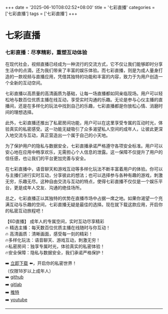 +++
date = '2025-06-10T08:02:52+08:00'
title = '七彩直播'
categories = ['七彩直播']
tags = ['七彩直播']
+++

# 七彩直播

### 七彩直播：尽享精彩，重塑互动体验

在现代社会，视频直播已经成为一种流行的交流方式，它不仅让我们能够即时分享生活中的点滴，还为我们带来了丰富的娱乐体验。而七彩直播，则是为成人量身打造的一款视频与直播应用，凭借其独特的功能和丰富的内容，致力于为用户创造一个全新的互动空间。

七彩直播以高质量的高清画质为基础，让每一场直播都如同亲临现场。用户可以轻松地与数百位优质主播在线互动，享受实时沟通的乐趣。无论是参与心仪主播的直播间，还是在多样化的玩法中找到自己的乐趣，七彩直播都是你放松心情、消磨时间的理想选择。

此外，七彩直播还推出了私密房间功能，用户可以在这里享受专属的互动时光，体验真实的私密感受。这一功能无疑吸引了众多渴望私人空间的成年人，让彼此更深入地交流与互动，真正营造出一个属于自己的小天地。

为了保护用户的隐私与数据安全，七彩直播承诺严格遵守各项安全标准。用户可以安心地在应用中畅享欢乐，无需担心个人信息的泄露。这一保障不仅提升了用户的信任感，也让我们的平台更加完善与安全。

在七彩直播中，语音聊天和游戏互动等多样化玩法不断丰富着用户的体验。你可以与主播们进行实时互动，分享彼此的想法；也可以选择参与各种有趣的游戏，刺激无穷，乐趣无尽。这种自由交流与互动的特点，使得七彩直播不仅仅是一个娱乐平台，更是成年人交友、沟通的绝佳场所。

总之，七彩直播正以其独特的优势在直播市场中占据一席之地。如果你渴望一个充满互动与乐趣的空间，七彩直播无疑是最佳的选择。现在就下载这款应用，开启你的私密互动旅程吧！

【6D直播】
成年人的专属空间，实时互动尽享精彩  
🔥 精选主播：每天数百位优质主播在线随时与你互动！  
🔥 高清画质：清晰画面，感受每一刻的精彩！  
🔥多样化玩法：语音聊天、游戏互动，刺激无穷！  
🔥私密房间：独享专属时光，体验真实的私密体验！  
🔥安全保障：隐私与数据安全，我们承诺严格保护！  

➡️ [立即下载](https://down123.s3.ap-east-1.amazonaws.com/down/down.html?channelCode=blog) ⬅️，开启你的私密世界！  
（仅限18岁以上成年人）  
➡️ [github](https://aldult-live.github.io/)  
➡️ [gitlab](https://seo-09598d.gitlab.io/)  
➡️ [推特](https://x.com/wegame33)  
➡️ [youtube](https://www.youtube.com/@6Dlive)  

---
